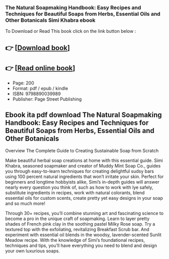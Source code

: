 ### The Natural Soapmaking Handbook: Easy Recipes and Techniques for Beautiful Soaps from Herbs, Essential Oils and Other Botanicals Simi Khabra ebook

To Download or Read This book click on the link button below :

## 👉  [**[Download book](http://get-pdfs.com/download.php?group=book&from=github.com&id=709187&lnk=1065 "Download book")**]

## 👉  [**[Read online book](http://get-pdfs.com/download.php?group=book&from=github.com&id=709187&lnk=1065 "Read online book")**]


* Page: 200
* Format: pdf / epub / kindle
* ISBN: 9798890039989
* Publisher: Page Street Publishing



## Ebook ita pdf download The Natural Soapmaking Handbook: Easy Recipes and Techniques for Beautiful Soaps from Herbs, Essential Oils and Other Botanicals


Overview
The Complete Guide to Creating Sustainable Soap from Scratch
 
 Make beautiful herbal soap creations at home with this essential guide. Simi Khabra, seasoned soapmaker and creator of Muddy Mint Soap Co., guides you through easy-to-learn techniques for creating delightful sudsy bars using 100 percent natural ingredients that won’t irritate your skin. Perfect for beginners and longtime hobbyists alike, Simi’s in-depth guides will answer nearly every question you think of, such as how to work with lye safely, substitute ingredients in recipes, work with natural colorants, blend essential oils for custom scents, create pretty yet easy designs in your soap and so much more!
 
 Through 30+ recipes, you’ll combine stunning art and fascinating science to become a pro in the unique craft of soapmaking. Learn to layer pretty shades of French pink clay in the soothing pastel Milky Rose soap. Try a textured top with the exfoliating, revitalizing Breakfast Scrub bar. And experiment with essential oil blends in the woodsy, lavender-scented Sunlit Meadow recipe. With the knowledge of Simi’s foundational recipes, techniques and tips, you’ll have everything you need to blend and design your own luxurious soaps.



